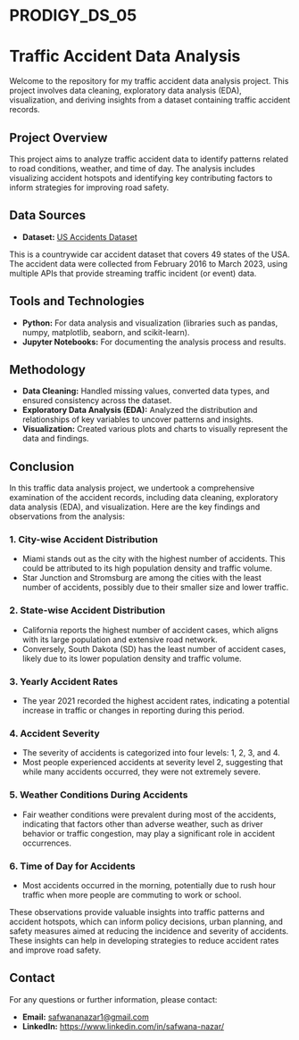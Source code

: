 # PRODIGY_DS_05
# Traffic Accident Data Analysis

Welcome to the repository for my traffic accident data analysis project. This project involves data cleaning, exploratory data analysis (EDA), visualization, and deriving insights from a dataset containing traffic accident records.

## Project Overview

This project aims to analyze traffic accident data to identify patterns related to road conditions, weather, and time of day. The analysis includes visualizing accident hotspots and identifying key contributing factors to inform strategies for improving road safety.

## Data Sources

- **Dataset:** [US Accidents Dataset](https://www.kaggle.com/datasets/sobhanmoosavi/us-accidents)

This is a countrywide car accident dataset that covers 49 states of the USA. The accident data were collected from February 2016 to March 2023, using multiple APIs that provide streaming traffic incident (or event) data.

## Tools and Technologies

- **Python:** For data analysis and visualization (libraries such as pandas, numpy, matplotlib, seaborn, and scikit-learn).
- **Jupyter Notebooks:** For documenting the analysis process and results.

## Methodology

- **Data Cleaning:** Handled missing values, converted data types, and ensured consistency across the dataset.
- **Exploratory Data Analysis (EDA):** Analyzed the distribution and relationships of key variables to uncover patterns and insights.
- **Visualization:** Created various plots and charts to visually represent the data and findings.

## Conclusion

In this traffic data analysis project, we undertook a comprehensive examination of the accident records, including data cleaning, exploratory data analysis (EDA), and visualization. Here are the key findings and observations from the analysis:

### 1. City-wise Accident Distribution
- Miami stands out as the city with the highest number of accidents. This could be attributed to its high population density and traffic volume.
- Star Junction and Stromsburg are among the cities with the least number of accidents, possibly due to their smaller size and lower traffic.

### 2. State-wise Accident Distribution
- California reports the highest number of accident cases, which aligns with its large population and extensive road network.
- Conversely, South Dakota (SD) has the least number of accident cases, likely due to its lower population density and traffic volume.

### 3. Yearly Accident Rates
- The year 2021 recorded the highest accident rates, indicating a potential increase in traffic or changes in reporting during this period.

### 4. Accident Severity
- The severity of accidents is categorized into four levels: 1, 2, 3, and 4.
- Most people experienced accidents at severity level 2, suggesting that while many accidents occurred, they were not extremely severe.

### 5. Weather Conditions During Accidents
- Fair weather conditions were prevalent during most of the accidents, indicating that factors other than adverse weather, such as driver behavior or traffic congestion, may play a significant role in accident occurrences.

### 6. Time of Day for Accidents
- Most accidents occurred in the morning, potentially due to rush hour traffic when more people are commuting to work or school.

These observations provide valuable insights into traffic patterns and accident hotspots, which can inform policy decisions, urban planning, and safety measures aimed at reducing the incidence and severity of accidents. These insights can help in developing strategies to reduce accident rates and improve road safety.

## Contact

For any questions or further information, please contact:
- **Email:** safwananazar1@gmail.com
- **LinkedIn:** https://www.linkedin.com/in/safwana-nazar/
